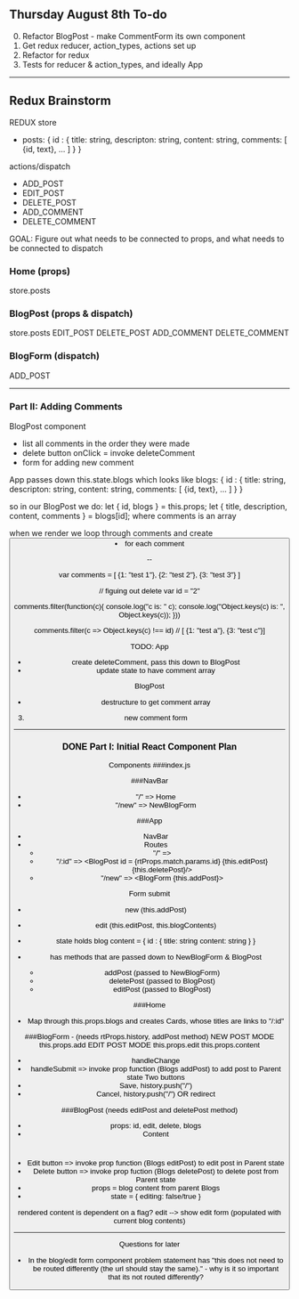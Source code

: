## Thursday August 8th To-do
0. Refactor BlogPost - make CommentForm its own component
1. Get redux reducer, action_types, actions set up
2. Refactor for redux
3. Tests for reducer & action_types, and ideally App

---

## Redux Brainstorm

REDUX
store 
- posts: {
      id : {
        title: string,
        descripton: string,
        content: string,
        comments: [ {id, text}, ... ]
      }
    }

actions/dispatch
- ADD_POST
- EDIT_POST
- DELETE_POST
- ADD_COMMENT
- DELETE_COMMENT

GOAL: Figure out what needs to be connected to props, and what needs to be connected to dispatch

### Home (props)
store.posts

### BlogPost (props & dispatch)
store.posts
EDIT_POST
DELETE_POST
ADD_COMMENT
DELETE_COMMENT

### BlogForm (dispatch)
ADD_POST

---

### Part II: Adding Comments
BlogPost component
- list all comments in the order they were made
- delete button onClick = invoke deleteComment
- form for adding new comment

App passes down this.state.blogs which looks like
blogs: {
      id : {
        title: string,
        descripton: string,
        content: string,
        comments: [ {id, text}, ... ]
      }
    }

so in our BlogPost we do:
let { id, blogs } = this.props;
let { title, description, content, comments } = blogs[id];
where comments is an array

when we render we loop through comments and create <button><li> for each comment

--

var comments = [
  {1: "test 1"},
  {2: "test 2"}, 
  {3: "test 3"}
]

// figuing out delete
var id = "2"

comments.filter(function(c){
  console.log("c is: " c);
  console.log("Object.keys(c) is: ", Object.keys(c));
}))

comments.filter(c => Object.keys(c) !== id) //  [ {1: "test a"}, {3: "test c"}]



TODO:
App 
- create deleteComment, pass this down to BlogPost
- update state to have comment array

BlogPost
- destructure to get comment array


3. new comment form

---

### DONE Part I: Initial React Component Plan
Components
###index.js
<BrowserRouter><App>

###NavBar
- "/" => Home
- "/new" => NewBlogForm

###App
- NavBar
- Routes
    * "/" => <Home blogs={this.state.blogs}/>
    * "/:id" => <BlogPost id = {rtProps.match.params.id} {this.editPost} {this.deletePost}/>
    * "/new" => <BlogForm {this.addPost}>

Form submit
- new (this.addPost)
- edit (this.editPost, this.blogContents)

- state holds blog content = {
    id : {
        title: string
        content: string
    }
}
- has methods that are passed down to NewBlogForm & BlogPost 
    - addPost (passed to NewBlogForm)
    - deletePost (passed to BlogPost)
    - editPost (passed to BlogPost)

###Home
- Map through this.props.blogs and creates Cards, whose titles are links to "/:id"

###BlogForm - (needs rtProps.history, addPost method) 
NEW POST MODE
this.props.add 
EDIT POST MODE
this.props.edit
this.props.content

- handleChange
- handleSubmit => invoke prop function (Blogs addPost) to add post to Parent state 
Two buttons
- Save, history.push("/")
- Cancel, history.push("/") OR redirect

###BlogPost (needs editPost and deletePost method)
- props: id, edit, delete, blogs
- Content <h1><p>
- Edit button => invoke prop function (Blogs editPost) to edit post in Parent state
- Delete button => invoke prop fuction (Blogs deletePost) to delete post from Parent state
- props = blog content from parent Blogs
- state = {
    editing: false/true
}

rendered content is dependent on a flag?
edit --> show edit form (populated with current blog contents)

---

Questions for later
* In the blog/edit form component problem statement has "this does not need to be routed differently (the url should stay the same)." - why is it so important that its not routed differently?

